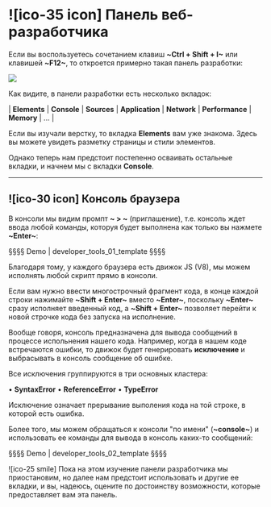 # ![ico-35 icon] Панель веб-разработчика

Если вы воспользуетесь сочетанием клавиш **~Ctrl + Shift + I~** или клавишей **~F12~**, то откроется примерно такая панель разработки:

![](illustrations/developer-tools-console-tabs.png)

Как видите, в панели разработки есть несколько вкладок:

| **Elements** | **Console** | **Sources** | **Application** | **Network** | **Performance** | **Memory** | ... |

Если вы изучали верстку, то вкладка **Elements** вам уже знакома. Здесь вы можете увидеть разметку страницы и стили элементов.

Однако теперь нам предстоит постепенно осваивать остальные вкладки, и начнем мы с вкладки **Console**.
_______________________________________________________________

## ![ico-30 icon] Консоль браузера

В консоли мы видим промпт **~ > ~** (приглашение), т.е. консоль ждет ввода любой команды, которуя будет выполнена как только вы нажмете **~Enter~**:

§§§§ Demo | developer_tools_01_template §§§§

Благодаря тому, у каждого браузера есть движок JS (V8), мы можем исполнять любой скрипт прямо в консоли.

Если вам нужно ввести многострочный фрагмент кода, в конце каждой строки нажимайте **~Shift + Enter~** вместо **~Enter~**, поскольку **~Enter~** сразу исполняет введенный код, а **~Shift + Enter~** позволяет перейти к новой строчке кода без запуска на исполнение.

Вообще говоря, консоль предназначена для вывода сообщений в процессе испольнения нашего кода.
Например, когда в нашем коде встречаются ошибки, то движок будет генерировать **исключение** и выбрасывать в консоль сообщение об ошибке.

Все исключения группируются в три основных кластера:

• **SyntaxError**
• **ReferenceError**
• **TypeError**

Исключение означает прерывание выполения кода на той строке, в которой есть ошибка.

Более того, мы можем обращаться к консоли "по имени" (**~console~**) и использовать ее команды для вывода в консоль каких-то сообщений:

§§§§ Demo | developer_tools_02_template §§§§

![ico-25 smile] Пока на этом изучение панели разработчика мы приостановим, но далее нам предстоит использовать и другие ее вкладки, и вы, надеюсь, оцените по достоинству возможности, которые предоставляет вам эта панель.
